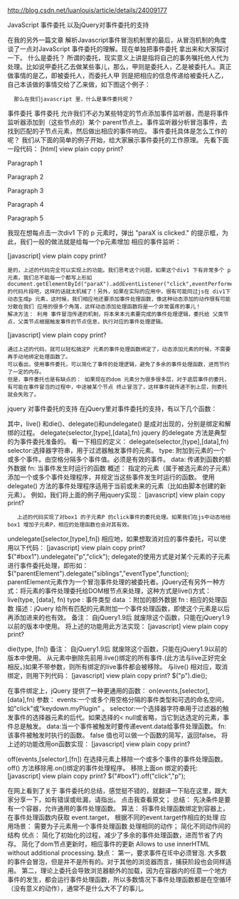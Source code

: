 http://blog.csdn.net/luanlouis/article/details/24009177

JavaScript 事件委托 以及jQuery对事件委托的支持
 
在我的另外一篇文章 解析Javascript事件冒泡机制里的最后，从冒泡机制的角度谈了一点对JavaScript 事件委托的理解。现在单独把事件委托 拿出来和大家探讨一下。
什么是委托？
    所谓的委托，现实意义上讲是指将自己的事务嘱托他人代为处理。比如说甲委托乙去做某些事儿，那么，甲则是委托人，乙是被委托人。真正做事情的是乙，即被委托人，而委托人甲 则是把相应的信息传递给被委托人乙，自己本该做的事情交给了乙来做，如下图这个例子：
     
      那么在我们javascript 里，什么是事件委托呢？
事件委托 
       事件委托  允许我们不必为某些特定的节点添加事件监听器，而是将事件监听器添加到（这些节点的）某个 parent节点上。事件监听器分析冒泡事件，去找到匹配的子节点元素，然后做出相应的事件响应。
     事件委托具体是怎么工作的呢？ 我们从下面的简单的例子开始，给大家展示事件委托的工作原理。
先看下面一段代码：
[html] view plain copy print?
<div id="box1" class="box1">  
    <p id="para1">Paragraph 1</p>  
    <p id="para2">Paragraph 2</p>  
    <p id="para3">Paragraph 3</p>  
    <p id="para4">Paragraph 4</p>  
    <p id="para5">Paragraph 5</p>  
</div>  
    我现在想每点击一次div1 下的 p 元素时，弹出 "paraX is clicked." 的提示框，为此，我们一般的做法就是给每一个p元素增加 相应的事件监听：
 
[javascript] view plain copy print?
<script type="text/javascript">  
    window.onload = function() {  
        //添加事件监听  
        document.getElementById("para1").addEventListener("click",eventPerformed);  
        document.getElementById("para2").addEventListener("click",eventPerformed);  
        document.getElementById("para3").addEventListener("click",eventPerformed);  
        document.getElementById("para4").addEventListener("click",eventPerformed);  
        document.getElementById("para5").addEventListener("click",eventPerformed);  
    }  
    //事件相应函数  
    function eventPerformed(event){  
        alert(event.target.id+" is clicked.");  
    }  
</script>  
    是的，上述的代码完全可以实现上的功能。我们思考这个问题，如果这个div1 下有非常多个 p元素，我们总不能每一个都写上形如document.getElementById("paraX").addEventListener("click",eventPerformed);的代码片段吧，这样的话就太机械了！另外，如果在实际的应用中，很有可能同过js在 div1下动态生成p 元素，这时候，我们相应地还要添加事件处理函数，像这种动态添加的动作很有可能分散在我们 应用的很多个角落，这样动态添加处理函数将是一个非常蛋疼的事儿！
    解决方法： 利用 事件冒泡传递的机制，将本来本元素要完成的事件处理逻辑，委托给 父类节点，父类节点根据触发事件的节点信息，执行对应的事件处理逻辑。
[javascript] view plain copy print?
<script type="text/javascript">  
    window.onload = function() {  
        //添加事件监听  
        document.getElementById("box1").addEventListener("click",eventPerformed);  
    }  
    //事件相应函数  
    function eventPerformed(event){  
        if(event.target.nodeName == 'P')  
        {  
            alert(event.target.id+" is clicked.");  
        }  
    }  
</script>  
    通过上述的代码，就可以轻松搞定P 元素的事件处理函数绑定了，动态添加元素的时候，不需要再手动地绑定处理函数了。
    可以看出，使用事件委托，可以简化了事件的处理逻辑，避免了多余的事件处理函数，进而节约了一定的内存。
    但是，事件委托也是有缺点的： 如果现在的dom 元素分为很多很多层，对于底层事件的委托，有可能在事件冒泡的过程中，中途被某个节点 终止冒泡了，这样事件就传递不到上层，则委托就会失败了。

jquery 对事件委托的支持
在jQuery里对事件委托的支持，有以下几个函数：

其中，live() 和die()、delegate()和undelegate() 是成对出现的，分别是绑定和解绑的过程。
delegate(selector,[type],[data],fn)
jquery 的delegate 方法是典型的为事件委托准备的。
看一下相应的定义：
          delegate(selector,[type],[data],fn)
     selector:选择器字符串，用于过滤器触发事件的元素。
     type:     附加到元素的一个或多个事件。由空格分隔多个事件值。必须是有效的事件。
     data:   传递到函数的额外数据
     fn:       当事件发生时运行的函数
概述：
         指定的元素（属于被选元素的子元素）添加一个或多个事件处理程序，并规定当这些事件发生时运行的函数。
         使用 delegate() 方法的事件处理程序适用于当前或未来的元素（比如由脚本创建的新元素）。
例如，我们将上面的例子用jquery实现：
[javascript] view plain copy print?
<script type="text/javascript">  
    $(function() {  
                //让box1 处理来自 子元素P的click事件委托  
        $("#box1").delegate("p", "click", function(event) {  
            alert(event.target.id + " is clicked.");  
        });  
    })  
</script>  
       上述的代码实现了对box1 的子元素P 的click事件的委托处理。如果我们在js中动态地给box1 增加子元素P，相应的处理函数也会对其有效。
undelegate([selector,[type],fn])
相应地，如果想取消对应的事件委托，可以使用以下代码：
[javascript] view plain copy print?
$("#box1").undelegate("p","click");  
delegate的使用方式是对某个元素的子元素进行事件委托处理，即形如：$("parentElement").delegate("siblings","eventType",function); parentElement元素作为一个冒泡事件处理的被委托者。jQuery还有另外一种方式：将元素的事件处理委托给DOM根节点来处理，这种方式是live()方式：
live(type, [data], fn)
type   : 事件类型
data ：附加的额外数据
fn   : 相应的处理函数
描述：jQuery 给所有匹配的元素附加一个事件处理函数，即使这个元素是以后再添加进来的也有效。
备注： 自jQuery1.9后 就废除这个函数，只能在jQuery1.9以前的版本中使用。
将上述的功能用此方法实现：
[javascript] view plain copy print?
<script type="text/javascript">  
    $(function() {  
        $("p").live("click",function(event) {  
            alert(event.target.id + " is clicked.");  
        });  
    })  
</script>  
die(type, [fn])
备注： 自jQuery1.9后 就废除这个函数，只能在jQuery1.9以前的版本中使用。
从元素中删除先前用.live()绑定的所有事件.(此方法与live正好完全相反。)如果不带参数，则所有绑定的live事件都会被移除。
与live() 相对应，取消绑定，则用下列代码：
[javascript] view plain copy print?
$("p").die();  

在事件绑定上，jQuery 提供了一种更通用的函数：
on(events,[selector],[data],fn)
参数：
events:一个或多个用空格分隔的事件类型和可选的命名空间，如"click"或"keydown.myPlugin" 。
selector:一个选择器字符串用于过滤器的触发事件的选择器元素的后代。如果选择的< null或省略，当它到达选定的元素，事件总是触发。
data:当一个事件被触发时要传递event.data给事件处理函数。
fn:该事件被触发时执行的函数。 false 值也可以做一个函数的简写，返回false。
将上述的功能改用on函数实现：
[javascript] view plain copy print?
<script type="text/javascript">  
    $(function() {  
        $("#box1").on("click","p",function(event) {  
            alert(event.target.id + " is clicked.");  
        });  
    })  
</script>  
off(events,[selector],[fn])
在选择元素上移除一个或多个事件的事件处理函数。off() 方法移除用.on()绑定的事件处理程序。
移除上面on 绑定的委托:
[javascript] view plain copy print?
$("#box1").off("click","p");  




在网上看到了关于 事件委托的总结，感觉挺不错的，就翻译一下贴在这里，跟大家分享一下，如有错误或纰漏，请指出。    点击我查看原文；
总结：
    先决条件是要有一个容器，允许通用的事件处理函数。
   算法：
将事件处理函数绑定到容器上，
在事件处理函数内获取 event.target，
根据不同的event.target作相应的处理
应用场景：
需要为子元素用一个事件处理函数 处理相同的动作；
简化不同动作间的结构
优点：
 简化了初始化的过程，减少了多余的事件处理函数，进而节省了内存。
 简化了dom节点更新时，相应事件的更新
Allows to use innerHTML without additional processing.
缺点：
第一，要求事件在IE中必须冒泡. 大多数的事件会冒泡，但是并不是所有的。对于其他的浏览器而言，捕获阶段也会同样适用。
第二，理论上委托会导致浏览器额外的加载，因为在容器内的任意一个地方事件的发生，都会运行事件处理函数，所以多数情况下事件处理函数都是在空循环（没有意义的动作），通常不是什么大不了的事儿。
